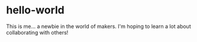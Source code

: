 # hello-world
This is me... a newbie in the world of makers.
I'm hoping to learn a lot about collaborating with others!
